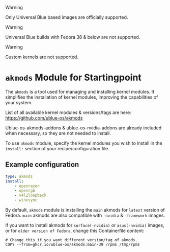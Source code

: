 > [!WARNING]  
> Only Universal Blue based images are officially supported.

> [!WARNING]  
> Universal Blue builds with Fedora 38 & below are not supported.

> [!WARNING]  
> Custom kernels are not supported.

# `akmods` Module for Startingpoint

The `akmods` is a tool used for managing and installing kernel modules. It simplifies the installation of kernel modules, improving the capabilities of your system.

List of all available kernel modules & versions/tags are here:
https://github.com/ublue-os/akmods

Ublue-os-akmods-addons & ublue-os-nvidia-addons are already included when necessary, so they are not needed to install.

To use `akmods` module, specify the kernel modules you wish to install in the `install:` section of your recipe/configuration file.

## Example configuration
```yaml
type: akmods
install:
    - openrazer
    - openrgb
    - v4l2loopback
    - winesync
```
 
By default, `akmods` module is installing the `main` akmods for `latest` version of Fedora.
`main` akmods are also compatible with `-nvidia` & `-framework` images. 

If you want to install akmods for `surface(-nvidia)` or `asus(-nvidia)` images, or for `older version of Fedora`, change this Containerfile content:

```
# Change this if you want different version/tag of akmods.
COPY --from=ghcr.io/ublue-os/akmods:main-39 /rpms /tmp/rpms
```

